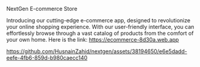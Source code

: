 NextGen E-commerce Store

Introducing our cutting-edge e-commerce app, designed to revolutionize your online shopping experience. With our user-friendly interface, you can effortlessly browse through a vast catalog of products from the comfort of your own home.
Here is the link: https://ecommerce-8d30a.web.app

https://github.com/HusnainZahid/nextgen/assets/38194650/e6e5dadd-eefe-4fb6-859d-b980caecc140
